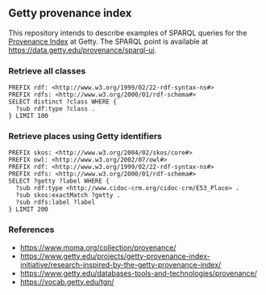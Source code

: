## Getty provenance index
This repository intends to describe examples of SPARQL queries for the [Provenance Index](https://data.getty.edu/provenance/docs/) at Getty. The SPARQL point is available at https://data.getty.edu/provenance/sparql-ui.

### Retrieve all classes

```
PREFIX rdf: <http://www.w3.org/1999/02/22-rdf-syntax-ns#>
PREFIX rdfs: <http://www.w3.org/2000/01/rdf-schema#>
SELECT distinct ?class WHERE {
  ?sub rdf:type ?class .
} LIMIT 100
```


### Retrieve places using Getty identifiers
```
PREFIX skos: <http://www.w3.org/2004/02/skos/core#>
PREFIX owl: <http://www.w3.org/2002/07/owl#>
PREFIX rdf: <http://www.w3.org/1999/02/22-rdf-syntax-ns#>
PREFIX rdfs: <http://www.w3.org/2000/01/rdf-schema#>
SELECT ?getty ?label WHERE {
  ?sub rdf:type <http://www.cidoc-crm.org/cidoc-crm/E53_Place> .
  ?sub skos:exactMatch ?getty .
  ?sub rdfs:label ?label
} LIMIT 200
```


### References
- https://www.moma.org/collection/provenance/
- https://www.getty.edu/projects/getty-provenance-index-initiative/research-inspired-by-the-getty-provenance-index/
- https://www.getty.edu/databases-tools-and-technologies/provenance/
- https://vocab.getty.edu/tgn/
